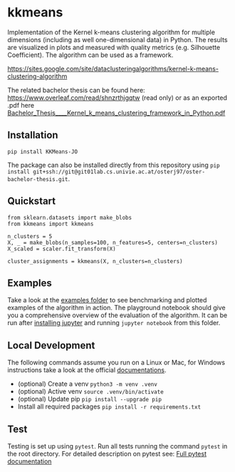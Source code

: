 # kkmeans

Implementation of the Kernel k-means clustering algorithm for multiple dimensions (including as well one-dimensional data) in Python. The results are visualized in plots and measured with quality metrics (e.g. Silhouette Coefficient). The algorithm can be used as a framework.

https://sites.google.com/site/dataclusteringalgorithms/kernel-k-means-clustering-algorithm

The related bachelor thesis can be found here: https://www.overleaf.com/read/shnzrthjgqtw (read only) or as an exported .pdf here [Bachelor_Thesis\_\_\_\_Kernel_k_means_clustering_framework_in_Python.pdf](./Bachelor_Thesis____Kernel_k_means_clustering_framework_in_Python.pdf)

## Installation

`pip install KKMeans-JO`

The package can also be installed directly from this repository using `pip install git+ssh://git@git01lab.cs.univie.ac.at/osterj97/oster-bachelor-thesis.git`.

## Quickstart

```
from sklearn.datasets import make_blobs
from kkmeans import kkmeans

n_clusters = 5
X, _ = make_blobs(n_samples=100, n_features=5, centers=n_clusters)
X_scaled = scaler.fit_transform(X)

cluster_assignments = kkmeans(X, n_clusters=n_clusters)
```

## Examples

Take a look at the [examples folder](https://git01lab.cs.univie.ac.at/osterj97/oster-bachelor-thesis/-/tree/main/examples) to see benchmarking and plotted examples of the algorithm in action. The playground notebook should give you a comprehensive overview of the evaluation of the algorithm. It can be run after [installing jupyter](https://jupyter-org.translate.goog/install?_x_tr_sl=en&_x_tr_tl=de&_x_tr_hl=de&_x_tr_pto=sc) and running `jupyter notebook` from this folder.

## Local Development

The following commands assume you run on a Linux or Mac, for Windows instructions take a look at the official [documentations](https://docs.python.org/3/library/venv.html).

- (optional) Create a venv `python3 -m venv .venv`
- (optional) Active venv `source .venv/bin/activate`
- (optional) Update pip `pip install --upgrade pip`
- Install all required packages `pip install -r requirements.txt`

## Test

Testing is set up using `pytest`. Run all tests running the command `pytest` in the root directory. For detailed description on pytest see: [Full pytest documentation](https://pytest.org/en/7.3.x/contents.html)

